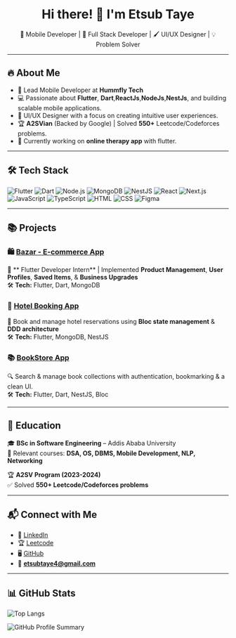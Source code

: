 <h1 align="center">Hi there! 👋 I'm Etsub Taye</h1>

<p align="center">
  🚀 Mobile Developer | 🚀 Full Stack Developer | 🖌️ UI/UX Designer | 💡 Problem Solver 
</p>

---

## 🔥 About Me
- 📱 Lead Mobile Developer at **Hummfly Tech**
- 💻 Passionate about **Flutter**, **Dart**,**ReactJs**,**NodeJs**,**NestJs**,  and building scalable mobile applications.
- 🎨 UI/UX Designer with a focus on creating intuitive user experiences.
- 🏆 **A2SVian** (Backed by Google) | Solved **550+** Leetcode/Codeforces problems.
- 🎯 Currently working on **online therapy app** with flutter.

---

## 🛠️ Tech Stack

![Flutter](https://img.shields.io/badge/Flutter-02569B?style=flat&logo=flutter&logoColor=white)
![Dart](https://img.shields.io/badge/Dart-0175C2?style=flat&logo=dart&logoColor=white)
![Node.js](https://img.shields.io/badge/Node.js-43853D?style=flat&logo=node.js&logoColor=white)
![MongoDB](https://img.shields.io/badge/MongoDB-47A248?style=flat&logo=mongodb&logoColor=white)
![NestJS](https://img.shields.io/badge/NestJS-E0234E?style=flat&logo=nestjs&logoColor=white)
![React](https://img.shields.io/badge/React-20232A?style=flat&logo=react&logoColor=61DAFB)
![Next.js](https://img.shields.io/badge/Next.js-000000?style=flat&logo=next.js&logoColor=white)
![JavaScript](https://img.shields.io/badge/JavaScript-F7DF1E?style=flat&logo=javascript&logoColor=black)
![TypeScript](https://img.shields.io/badge/TypeScript-3178C6?style=flat&logo=typescript&logoColor=white)
![HTML](https://img.shields.io/badge/HTML5-E34F26?style=flat&logo=html5&logoColor=white)
![CSS](https://img.shields.io/badge/CSS3-1572B6?style=flat&logo=css3&logoColor=white)
![Figma](https://img.shields.io/badge/Figma-F24E1E?style=flat&logo=figma&logoColor=white)


---

## 📚 Projects
### 🛍️ [Bazar - E-commerce App](https://bazar.a2sv.org/home)
🚀 ** Flutter Developer Intern** | Implemented **Product Management**, **User Profiles**, **Saved Items**, & **Business Upgrades**  
🛠 **Tech:** Flutter, Dart, MongoDB  

### 🏨 [Hotel Booking App](#)
📌 Book and manage hotel reservations using **Bloc state management** & **DDD architecture**  
🛠 **Tech:** Flutter, MongoDB, NestJS  

### 📚 [BookStore App](https://github.com/Etsub622/book_name)
🔍 Search & manage book collections with authentication, bookmarking & a clean UI.  
🛠 **Tech:** Flutter, Dart, NestJS, Bloc  

---

## 🚀 Education
🎓 **BSc in Software Engineering** – Addis Ababa University  
📝 Relevant courses: **DSA, OS, DBMS, Mobile Development, NLP, Networking**  

🏆 **A2SV Program (2023-2024)**  
✅ Solved **550+ Leetcode/Codeforces problems**  

---

## 📬 Connect with Me
- 💼 [LinkedIn](https://www.linkedin.com/in/etsubtaye/)
- 🏆 [Leetcode](https://leetcode.com/u/Etsub_16/)
- 🖥️ [GitHub](https://github.com/Etsub622)
- 📧 **etsubtaye4@gmail.com**

---

## 📊 GitHub Stats

![Top Langs](https://github-readme-stats.vercel.app/api/top-langs/?username=Etsub622&layout=compact&theme=radical)

![GitHub Profile Summary](https://github-profile-summary-cards.vercel.app/api/cards/stats?username=Etsub622&theme=radical)
